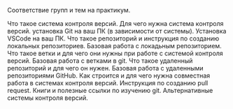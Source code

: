 Соответствие групп и тем на практикум.

Что такое система контроля версий.
Для чего нужна система контроля версий.
установка Git на ваш ПК (в зависимости от системы).
Установка VSCode на ваш ПК.
Что такое репозиторий и инструкция по созданию локальных репозиториев.
Базовая работа с локадьным репозиторием.
Что такое ветки и для чего они нужны при работе с системой контроля версий.
Базовая работа с ветками в git.
Что такое удаленный репозиторий и для чего он нужен.
Базовая работа с удаленными репозиториями GitHub.
Как строится и для чего нужна совместная работа в системах контроля версий.
Инструкция по созданию pull request.
Книги и полезные ссылки по изучению git.
Альтернативные системы контроля версий.

